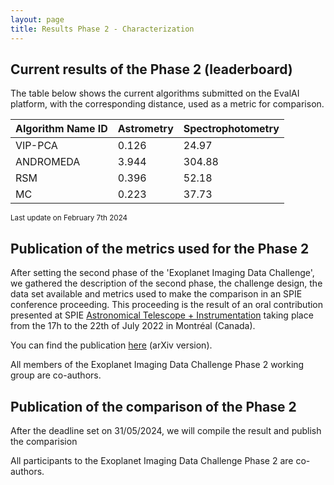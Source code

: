 ```yaml
---
layout: page
title: Results Phase 2 - Characterization
---
```


## Current results of the Phase 2 (leaderboard)

The table below shows the current algorithms submitted on the EvalAI platform, with the corresponding distance, used as a metric for comparison.

<link rel="stylesheet" href="https://www.w3schools.com/lib/w3-colors-2021.css">
<div class="w3-container">
  <table class="w3-table-all">
    <thead>
      <tr class="w3-2021-cerulean">
        <th>Algorithm Name ID</th>
        <th class="w3-center">Astrometry</th>
        <th class="w3-center">Spectrophotometry</th>
      </tr>
    </thead>
    <tr>
      <td>VIP-PCA</td>
      <td>0.126</td>
      <td>24.97</td>
    </tr>
    <tr>
      <td>ANDROMEDA</td>
      <td>3.944</td>
      <td>304.88</td>
    </tr>
    <tr>
      <td>RSM</td>
      <td>0.396</td>
      <td>52.18</td>
    </tr>
    <tr>
      <td>MC</td>
      <td>0.223</td>
      <td>37.73</td>
    </tr>
  </table>
</div>

<div class="w3-text-grey"><small>Last update on February 7th 2024</small></div>


## Publication of the metrics used for the Phase 2 

After setting the second phase of the 'Exoplanet Imaging Data Challenge', we gathered the description of the second phase, the challenge design, the data set available and metrics used to make the comparison in an SPIE conference proceeding. This proceeding is the result of an oral contribution presented at SPIE [Astronomical Telescope + Instrumentation](https://spie.org/conferences-and-exhibitions/astronomical-telescopes-and-instrumentation) taking place from the 17h to the 22th of July 2022 in Montréal (Canada). 

You can find the publication [here](https://arxiv.org/pdf/2209.08120.pdf) (arXiv version). 

All members of the Exoplanet Imaging Data Challenge Phase 2 working group are co-authors.


## Publication of the comparison of the Phase 2 

After the deadline set on 31/05/2024, we will compile the result and publish the comparision 

All participants to the Exoplanet Imaging Data Challenge Phase 2 are co-authors.
